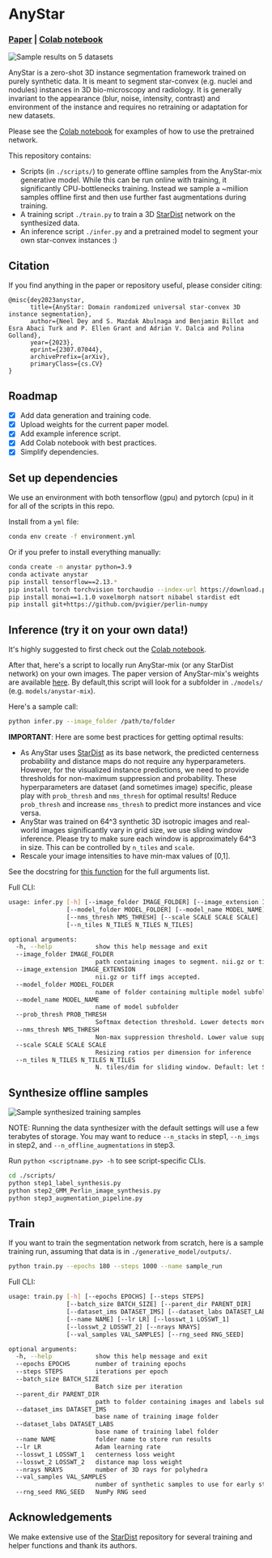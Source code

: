 # AnyStar
### [Paper](https://arxiv.org/abs/2307.07044) | [Colab notebook](https://colab.research.google.com/drive/1jjgVYQ1acXHsZyEQzVWGMDU84tvsDxth?usp=sharing)

![Sample results on 5 datasets](https://www.neeldey.com/files/arxiv23_anystar_results.png)

AnyStar is a zero-shot 3D instance segmentation framework trained on purely
synthetic data. It is meant to segment star-convex (e.g. nuclei and nodules)
instances in 3D bio-microscopy and radiology. It is generally invariant to the
appearance (blur, noise, intensity, contrast) and environment of the instance
and requires no retraining or adaptation for new datasets.

Please see the [Colab notebook](https://colab.research.google.com/drive/1jjgVYQ1acXHsZyEQzVWGMDU84tvsDxth?usp=sharing)
for examples of how to use the pretrained network.

This repository contains:
- Scripts (in `./scripts/`) to generate offline samples from the AnyStar-mix
generative model. While this can be run online with training, it significantly
CPU-bottlenecks training. Instead we sample a ~million samples offline first
and then use further fast augmentations during training.
- A training script `./train.py` to train a 3D [StarDist](https://github.com/stardist)
network on the synthesized data.
- An inference script `./infer.py` and a pretrained model to segment your own 
star-convex instances :)



## Citation

If you find anything in the paper or repository useful, please consider citing:

```
@misc{dey2023anystar,
      title={AnyStar: Domain randomized universal star-convex 3D instance segmentation}, 
      author={Neel Dey and S. Mazdak Abulnaga and Benjamin Billot and Esra Abaci Turk and P. Ellen Grant and Adrian V. Dalca and Polina Golland},
      year={2023},
      eprint={2307.07044},
      archivePrefix={arXiv},
      primaryClass={cs.CV}
}
```

## Roadmap
- [x] Add data generation and training code.
- [x] Upload weights for the current paper model.
- [x] Add example inference script.
- [x] Add Colab notebook with best practices.
- [x] Simplify dependencies.

## Set up dependencies
We use an environment with both tensorflow (gpu) and pytorch (cpu) in it for all
of the scripts in this repo.

Install from a `yml` file:
```bash
conda env create -f environment.yml
```

Or if you prefer to install everything manually:
```bash
conda create -n anystar python=3.9
conda activate anystar
pip install tensorflow==2.13.*
pip install torch torchvision torchaudio --index-url https://download.pytorch.org/whl/cpu
pip install monai==1.1.0 voxelmorph natsort nibabel stardist edt
pip install git+https://github.com/pvigier/perlin-numpy
```

## Inference (try it on your own data!)
It's highly suggested to first check out the [Colab notebook](https://colab.research.google.com/drive/1jjgVYQ1acXHsZyEQzVWGMDU84tvsDxth?usp=sharing).

After that, here's a script to locally run AnyStar-mix (or any StarDist network) on your own images.
The paper version of AnyStar-mix's weights are available 
[here](https://drive.google.com/drive/folders/1yiY_vBR2GQW9zJzgUPRWeIecN4ZnCi3c?usp=sharing). 
By default,this script will look for a subfolder in `./models/` (e.g. `models/anystar-mix`).

Here's a sample call:
```bash
python infer.py --image_folder /path/to/folder 
```

**IMPORTANT**: Here are some best practices for getting optimal results:
- As AnyStar uses [StarDist](https://github.com/stardist/stardist) as its base network, the predicted centerness probability and distance maps do not require any hyperparameters. However, for the visualized instance predictions, we need to provide thresholds for non-maximum suppression and probability. These hyperparameters are dataset (and sometimes image) specific, please play with `prob_thresh` and `nms_thresh` for optimal results! Reduce `prob_thresh` and increase `nms_thresh` to predict more instances and vice versa.
- AnyStar was trained on 64^3 synthetic 3D isotropic images and real-world images significantly vary in grid size, we use sliding window inference. Please try to make sure each window is approximately 64^3 in size. This can be controlled by `n_tiles` and `scale`.
- Rescale your image intensities to have min-max values of [0,1].

See the docstring for [this function](https://github.com/stardist/stardist/blob/master/stardist/models/base.py#L634) for the full arguments list.

Full CLI:
```bash
usage: infer.py [-h] [--image_folder IMAGE_FOLDER] [--image_extension IMAGE_EXTENSION]
                [--model_folder MODEL_FOLDER] [--model_name MODEL_NAME] [--prob_thresh PROB_THRESH]
                [--nms_thresh NMS_THRESH] [--scale SCALE SCALE SCALE]
                [--n_tiles N_TILES N_TILES N_TILES]

optional arguments:
  -h, --help            show this help message and exit
  --image_folder IMAGE_FOLDER
                        path containing images to segment. nii.gz or tiff imgs accepted.
  --image_extension IMAGE_EXTENSION
                        nii.gz or tiff imgs accepted.
  --model_folder MODEL_FOLDER
                        name of folder containing multiple model subfolders
  --model_name MODEL_NAME
                        name of model subfolder
  --prob_thresh PROB_THRESH
                        Softmax detection threshold. Lower detects more and vice versa.
  --nms_thresh NMS_THRESH
                        Non-max suppression threshold. Lower value suppresses more.
  --scale SCALE SCALE SCALE
                        Resizing ratios per dimension for inference
  --n_tiles N_TILES N_TILES N_TILES
                        N. tiles/dim for sliding window. Default: let StarDist decide

```

## Synthesize offline samples
![Sample synthesized training samples](https://www.neeldey.com/files/arxiv23_anystar_samples.png)

NOTE: Running the data synthesizer with the default settings will use a few
terabytes of storage. You may want to reduce `--n_stacks` in step1,
`--n_imgs` in step2, and `--n_offline_augmentations` in step3.

Run `python <scriptname.py> -h` to see script-specific CLIs.

```bash
cd ./scripts/
python step1_label_synthesis.py
python step2_GMM_Perlin_image_synthesis.py
python step3_augmentation_pipeline.py
```

## Train
If you want to train the segmentation network from scratch, here is a sample
training run, assuming that data is in `./generative_model/outputs/`.

```bash
python train.py --epochs 180 --steps 1000 --name sample_run
```

Full CLI:
```bash
usage: train.py [-h] [--epochs EPOCHS] [--steps STEPS]
                [--batch_size BATCH_SIZE] [--parent_dir PARENT_DIR]
                [--dataset_ims DATASET_IMS] [--dataset_labs DATASET_LABS]
                [--name NAME] [--lr LR] [--losswt_1 LOSSWT_1]
                [--losswt_2 LOSSWT_2] [--nrays NRAYS]
                [--val_samples VAL_SAMPLES] [--rng_seed RNG_SEED]

optional arguments:
  -h, --help            show this help message and exit
  --epochs EPOCHS       number of training epochs
  --steps STEPS         iterations per epoch
  --batch_size BATCH_SIZE
                        Batch size per iteration
  --parent_dir PARENT_DIR
                        path to folder containing images and labels subfolders
  --dataset_ims DATASET_IMS
                        base name of training image folder
  --dataset_labs DATASET_LABS
                        base name of training label folder
  --name NAME           folder name to store run results
  --lr LR               Adam learning rate
  --losswt_1 LOSSWT_1   centerness loss weight
  --losswt_2 LOSSWT_2   distance map loss weight
  --nrays NRAYS         number of 3D rays for polyhedra
  --val_samples VAL_SAMPLES
                        number of synthetic samples to use for early stopping
  --rng_seed RNG_SEED   NumPy RNG seed
```

## Acknowledgements
We make extensive use of the [StarDist](https://github.com/stardist) repository
for several training and helper functions and thank its authors.
